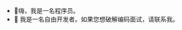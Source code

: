 - 👋嗨，我是一名程序员。
- 👀 我是一名自由开发者。如果您想破解编码面试，请联系我。
<!---
program8877/program8877 is a ✨ special ✨ repository because its `README.md` (this file) appears on your GitHub profile.
You can click the Preview link to take a look at your changes.
--->
